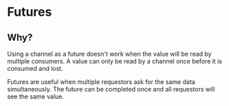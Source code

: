 # Futures

## Why?

Using a channel as a future doesn't work when the value will be read by multiple consumers. A value can only
be read by a channel once before it is consumed and lost.

Futures are useful when multiple requestors ask for the same data simultaneously.  The future can be completed once
and all requestors will see the same value.
